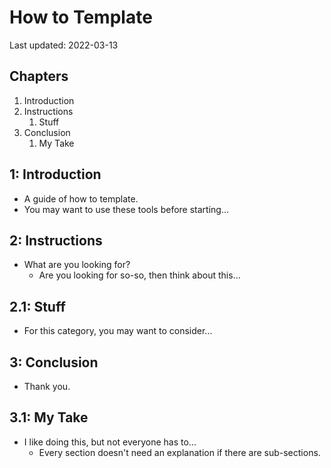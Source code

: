 # How to Template

Last updated: 2022-03-13

## Chapters

1. Introduction
2. Instructions
   1. Stuff
3. Conclusion
   1. My Take

## 1: Introduction

- A guide of how to template.
- You may want to use these tools before starting...

## 2: Instructions

- What are you looking for?
  - Are you looking for so-so, then think about this...

## 2.1: Stuff

- For this category, you may want to consider...

## 3: Conclusion

- Thank you.

## 3.1: My Take

- I like doing this, but not everyone has to...
  - Every section doesn't need an explanation if there are sub-sections.
